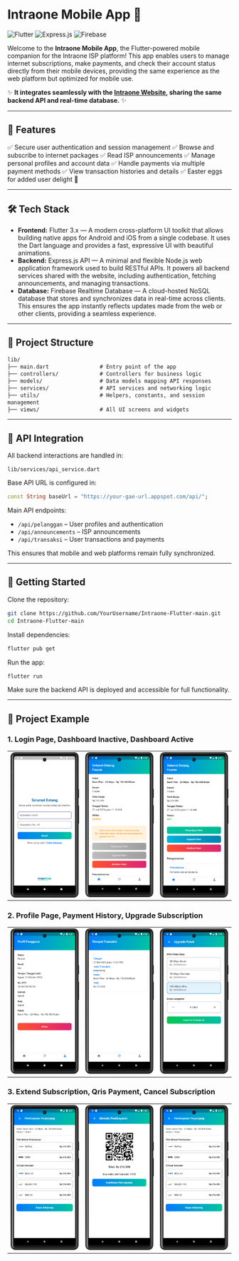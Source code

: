 # Intraone Mobile App 📱

![Flutter](https://img.shields.io/badge/Flutter-3.x-blue?logo=flutter\&logoColor=white) ![Express.js](https://img.shields.io/badge/Express.js-4.x-brightgreen?logo=express\&logoColor=white) ![Firebase](https://img.shields.io/badge/Firebase-RealtimeDB-orange?logo=firebase\&logoColor=white)

Welcome to the **Intraone Mobile App**, the Flutter-powered mobile companion for the Intraone ISP platform! This app enables users to manage internet subscriptions, make payments, and check their account status directly from their mobile devices, providing the same experience as the web platform but optimized for mobile use.

✨ **It integrates seamlessly with the [Intraone Website]((https://github.com/MawanRequiem/Intraone)), sharing the same backend API and real-time database.** ✨

---

## 🚀 Features

✅ Secure user authentication and session management
✅ Browse and subscribe to internet packages
✅ Read ISP announcements
✅ Manage personal profiles and account data
✅ Handle payments via multiple payment methods
✅ View transaction histories and details
✅ Easter eggs for added user delight 🎉

---

## 🛠 Tech Stack

* **Frontend:** Flutter 3.x — A modern cross-platform UI toolkit that allows building native apps for Android and iOS from a single codebase. It uses the Dart language and provides a fast, expressive UI with beautiful animations.
* **Backend:** Express.js API — A minimal and flexible Node.js web application framework used to build RESTful APIs. It powers all backend services shared with the website, including authentication, fetching announcements, and managing transactions.
* **Database:** Firebase Realtime Database — A cloud-hosted NoSQL database that stores and synchronizes data in real-time across clients. This ensures the app instantly reflects updates made from the web or other clients, providing a seamless experience.

---

## 📂 Project Structure

```
lib/
├── main.dart                # Entry point of the app
├── controllers/             # Controllers for business logic
├── models/                  # Data models mapping API responses
├── services/                # API services and networking logic
├── utils/                   # Helpers, constants, and session management
├── views/                   # All UI screens and widgets
```

---

## 🔗 API Integration

All backend interactions are handled in:

```
lib/services/api_service.dart
```

Base API URL is configured in:

```dart
const String baseUrl = "https://your-gae-url.appspot.com/api/";
```

Main API endpoints:

* `/api/pelanggan` – User profiles and authentication
* `/api/announcements` – ISP announcements
* `/api/transaksi` – User transactions and payments

This ensures that mobile and web platforms remain fully synchronized.

---

## 📲 Getting Started

Clone the repository:

```bash
git clone https://github.com/YourUsername/Intraone-Flutter-main.git
cd Intraone-Flutter-main
```

Install dependencies:

```bash
flutter pub get
```

Run the app:

```bash
flutter run
```

Make sure the backend API is deployed and accessible for full functionality.

---

## 📸 Project Example

### 1. Login Page, Dashboard Inactive, Dashboard Active

<table>
  <tr>
    <td><img src="./assets/flutter_login.png" width="250"/></td>
    <td><img src="./assets/flutter_dashboard_pending.png" width="250"/></td>
    <td><img src="./assets/flutter_dashboard_active.png" width="250"/></td>
  </tr>
</table>


### 2. Profile Page, Payment History, Upgrade Subscription

<table>
  <tr>
    <td><img src="./assets/flutter_profile.png" width="250"/></td>
    <td><img src="./assets/flutter_history.png" width="250"/></td>
    <td><img src="./assets/flutter_upgrade.png" width="250"/></td>
  </tr>
</table>

### 3. Extend Subscription, Qris Payment, Cancel Subscription

<table>
  <tr>
    <td><img src="./assets/flutter_payment.png" width="250"/></td>
    <td><img src="./assets/flutter_qris.png" width="250"/></td>
    <td><img src="./assets/flutter_payment.png" width="250"/></td>
  </tr>
</table>


